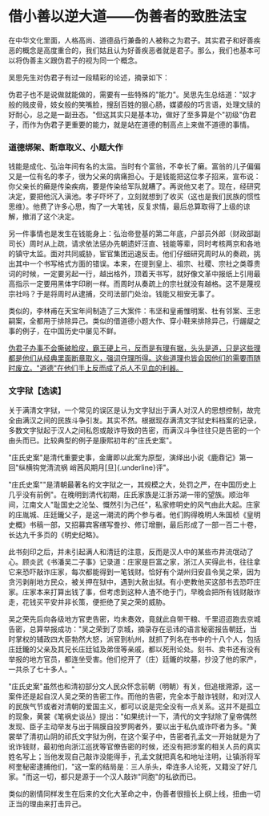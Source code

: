 # 借小善以逆大道——伪善者的致胜法宝

在中华文化里面，人格高尚、道德品行兼备的人被称之为君子。其实君子和好善疾恶的概念是高度重合的，我们姑且认为好善疾恶者就是君子。那么，我们也基本可以将伪善主义跟伪君子的视为同一个概念。

吴思先生对伪君子有过一段精彩的论述，摘录如下：

伪君子也不是说做就能做的，需要有一些特殊的"能力"。吴思先生总结道："奴才般的贱皮骨，妓女般的笑嘴脸，搜刮百姓的狠心肠，媒婆般的巧言语，处理文牍的好耐心，总之是一副丑态。"但这其实只是基本功，做好了至多算是个"初级"伪君子，而作为伪君子更重要的能力，就是站在道德的制高点上来做不道德的事情。

### 道德绑架、断章取义、小题大作

钱能是成化、弘治年间有名的太监。当时有个富翁，不幸长了癞。富翁的儿子偏偏又是一位有名的孝子，很为父亲的病痛担心。于是钱能把这位孝子招来，宣布说：你父亲长的癞是传染疾病，要是传染给军队就糟了。再说他又老了。现在，经研究决定，要把他沉入滇池。孝子吓坏了，立刻就想到了收买（这也是我们民族的惯性思维）。他费了许多心思，掏了一大笔钱，反复求情，最后总算取得了上级的谅解，撤消了这个决定。

另一件事情也是发生在钱能身上：弘治帝登基的第二年底，户部员外郎（财政部副司长）周时从上疏，请求依法惩办先朝遗奸汪直、钱能等辈，同时考核两京和各地的镇守太监。面对共同威胁，宦官集团迅速反击。他们仔细研究周时从的奏疏，挑出其中一个书写格式方面的错误。本来，在提到皇上、祖宗、社稷、宗社之类尊贵词的时候，一定要另起一行，越出格外，顶着天书写，就好像文革中报纸上引用最高指示一定要用黑体字印刷一样。而周时从奏疏上的宗社就没有越格。这不是蔑视宗社吗？于是将周时从逮捕，交司法部门处治。钱能又相安无事了。

类似的，李林甫在天宝年间制造了三大案件：韦坚和皇甫惟明案、杜有邻案、王忠嗣案，全都用于排除异己。类似的借道德小题大作、穿小鞋来排除异己，行龌龊之事的例子，在中国历史中屡见不鲜。

[伪君子办事不会撕破脸皮，霸王硬上弓，反而是有理有据，头头是道，只是这些理都是他们从经典里面断章取义，强词夺理所得。这些道理也皆会因他们的需要而随时废立。"道德"在他们手上反而成了杀人不见血的利器。]()

### 文字狱【选读】

关于满清文字狱，一个常见的误区是认为文字狱出于满人对汉人的思想控制，故完全由满汉之间的民族斗争引发。其实不然。根据现存满清文字狱史料档案的记录，多数文字狱起于汉人之间私怨或敲诈导致的告密，而满汉斗争往往只是告密的一个由头而已。比较典型的例子是康熙初年的"庄氏史案"。

"庄氏史案"是清代重要史事，金庸即以此案为原型，演绎出小说《鹿鼎记》第一回"纵横钩党清流祸
峭茜风期月[旦]{.underline}评"。

"庄氏史案""是清朝最著名的文字狱之一，其规模之大，处罚之严，在中国历史上几乎没有前例"。在晚明到清代初期，庄氏家族是江浙苏湖一带的望族。顺治年间，江南文人"耻国史之沦坠、慨然引为己任"，私家修明史的风气由此大起。庄家的庄胤城、庄廷鑨父子，是这一潮流的两个参与者。他们购得晚明人朱国桢《皇明史概》书稿一部，又招募宾客缮写誊抄、修订增删，最后形成了一部一百二十卷，长达九千多页的《明史纪略》。

此书刻印之后，并未引起满人和清廷的注意，反而是汉人中的某些市井流氓动了心。顾炎武《书潘吴二子事》记录道：庄家是巨富之家，浙江人买得此书，往往拿它来恐吓敲诈庄家，每次都能得到一笔钱财。恰好有个湖州归安县令吴之荣，因为贪污剥削地方民众，被关押在狱中，遇到大赦出狱。有小吏教他买这部书去恐吓庄家。庄家本来打算出钱了事，但考虑到这种人渣不绝于门，早晚会把所有钱财敲诈走，花钱买平安并非长策，便拒绝了吴之荣的威胁。

吴之荣先后向各级地方官吏告密，均未奏效，竟就此自带干粮、千里迢迢跑去京城告密，总算举报成功："吴之荣到了京城，摘录存在忌讳的语言秘密报告朝廷，当时掌权的辅政四大臣勃然大怒，派官到杭州，就抓了列名在书中的十八个人，包括庄廷鑨的父亲及其兄长庄廷钺及弟侄等亲戚，都以死刑论处。刻书、卖书还有没有举报的地方官员，都连坐受害。他们挖开了（庄）廷鑨的坟墓，抄没了他的家产，一共杀了七十多人。"

"庄氏史案"虽然也和清初部分文人民众怀念前朝（明朝）有关，但追根溯源，这一案件还是起自汉人吴之荣的告密工作。而他的告密，完全本于敲诈钱财，和对汉人的民族气节或者对清朝的爱国主义，都可以说是完全没有一点关系。这并不是孤立的现象，黄裳《笔祸史谈丛》提出："如果统计一下，清代的文字狱除了皇帝偶然发现、臣子主动举发与出于隔膜自投罗网者外，要以出于私仇或诈吓者为多。"黄裳举了清初山阴的祁氏文字狱为例，在这个案子中，告密者孔孟文一开始就是为了讹诈钱财，最初他向浙江巡抚等官僚告密的时候，还没有把涉案的相关人员的真实姓名写上；当他发现自己敲诈没能得手，孔孟文就把真名和地址注明，让镇浙将军柯奎秘密逮捕他们，"这一案的结局是：三人杀头，牵连多人论死，又籍没了好几家。"而这一切，都只是源于一个汉人敲诈"同胞"的私欲而已。

类似的剧情同样发生在后来的文化大革命之中，伪善者很擅长上纲上线，扭曲一切正当的理由来打击异己。

